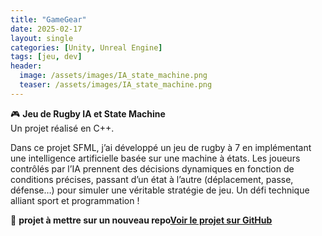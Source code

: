 ```yaml
---
title: "GameGear"
date: 2025-02-17
layout: single
categories: [Unity, Unreal Engine]
tags: [jeu, dev]
header:
  image: /assets/images/IA_state_machine.png
  teaser: /assets/images/IA_state_machine.png
---
```


🎮 **Jeu de Rugby IA et State Machine**  
Un projet réalisé en C++.

Dans ce projet SFML, j’ai développé un jeu de rugby à 7 en implémentant une intelligence artificielle basée sur une machine à états. Les joueurs contrôlés par l’IA prennent des décisions dynamiques en fonction de conditions précises, passant d’un état à l’autre (déplacement, passe, défense…) pour simuler une véritable stratégie de jeu. Un défi technique alliant sport et programmation !

🔗 **projet à mettre sur un nouveau repo[Voir le projet sur GitHub](https://github.com/Riuck01/lyo-t3-gamegear-p9-03)**
